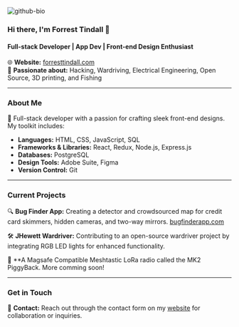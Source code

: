 
![github-bio](https://github.com/forresttindall/forresttindall/assets/144488579/aad3fae0-9e86-47d4-bf05-0fad5db7e5c5)

### Hi there, I'm Forrest Tindall 👋

#### Full-stack Developer | App Dev | Front-end Design Enthusiast

🌐 **Website:** [forresttindall.com](https://forresttindall.com)  
🛜 **Passionate about:** Hacking, Wardriving, Electrical Engineering, Open Source, 3D printing, and Fishing

---

### About Me

🚀 Full-stack developer with a passion for crafting sleek front-end designs. My toolkit includes:
- **Languages:** HTML, CSS, JavaScript, SQL
- **Frameworks & Libraries:** React, Redux, Node.js, Express.js
- **Databases:** PostgreSQL
- **Design Tools:** Adobe Suite, Figma
- **Version Control:** Git

---

### Current Projects

🔍 **Bug Finder App:** Creating a detector and crowdsourced map for credit card skimmers, hidden cameras, and two-way mirrors. [bugfinderapp.com](http://bugfinderapp.com)

🛠 **JHewett Wardriver:** Contributing to an open-source wardriver project by integrating RGB LED lights for enhanced functionality.

📡 **A Magsafe Compatible Meshtastic LoRa radio called the MK2 PiggyBack. More comming soon!

---

### Get in Touch

📧 **Contact:** Reach out through the contact form on my [website](https://forresttindall.com) for collaboration or inquiries.

